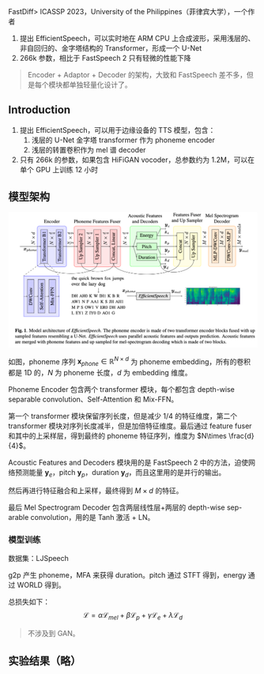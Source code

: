 FastDiff> ICASSP 2023，University of the Philippines（菲律宾大学），一个作者

1. 提出 EfficientSpeech，可以实时地在 ARM CPU 上合成波形，采用浅层的、非自回归的、金字塔结构的 Transformer，形成一个 U-Net
2. 266k 参数，相比于 FastSpeech 2 只有轻微的性能下降

> Encoder + Adaptor + Decoder 的架构，大致和 FastSpeech 差不多，但是每个模块都单独轻量化设计了。

## Introduction

1. 提出 EfficientSpeech，可以用于边缘设备的 TTS 模型，包含：
	1. 浅层的 U-Net 金字塔 transformer 作为 phoneme encoder
	2. 浅层的转置卷积作为 mel 谱 decoder
2. 只有 266k 的参数，如果包含 HiFiGAN vocoder，总参数约为 1.2M，可以在单个 GPU 上训练 12 小时

## 模型架构

![](image/Pasted%20image%2020240106102258.png)

如图，phoneme 序列 $\boldsymbol{x}_{phone}\in\mathbb{R}^{N\times d}$ 为 phoneme embedding，所有的卷积都是 1D 的，$N$ 为 phoneme 长度，$d$ 为 embedding 维度。

Phoneme Encoder 包含两个 transformer 模块，每个都包含 depth-wise separable convolution、Self-Attention 和 Mix-FFN。

第一个 transformer 模块保留序列长度，但是减少 1/4 的特征维度，第二个 transformer 模块对序列长度减半，但是加倍特征维度。最后通过 feature fuser 和其中的上采样层，得到最终的 phoneme 特征序列，维度为 $N\times \frac{d}{4}$。

Acoustic Features and Decoders 模块用的是 FastSpeech 2 中的方法，迫使网络预测能量 $\boldsymbol{y}_e$，pitch $\boldsymbol{y}_p$，duration $\boldsymbol{y}_d$，而且这里用的是并行的输出。

然后再进行特征融合和上采样，最终得到 $M\times d$ 的特征。

最后 Mel Spectrogram Decoder 包含两层线性层+两层的 depth-wise sep-arable convolution，用的是 Tanh 激活 + LN。

### 模型训练

数据集：LJSpeech

g2p 产生 phoneme，MFA 来获得 duration。pitch 通过 STFT 得到，energy 通过 WORLD 得到。

总损失如下：
$$\mathcal{L}=\alpha\mathcal{L}_{mel}+\beta\mathcal{L}_p+\gamma\mathcal{L}_e+\lambda\mathcal{L}_d$$

> 不涉及到 GAN。

## 实验结果（略）